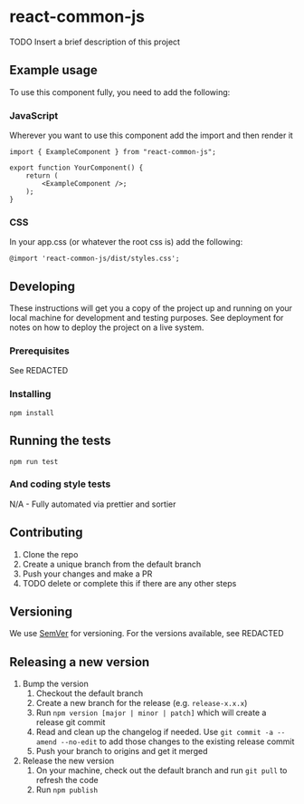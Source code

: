 # react-common-js

TODO Insert a brief description of this project

## Example usage

To use this component fully, you need to add the following:

### JavaScript

Wherever you want to use this component add the import and then render it

```
import { ExampleComponent } from "react-common-js";

export function YourComponent() {
    return (
        <ExampleComponent />;
    );
}
```

### CSS

In your app.css (or whatever the root css is) add the following:

```
@import 'react-common-js/dist/styles.css';
```

## Developing

These instructions will get you a copy of the project up and running on your local machine for development and testing purposes. See deployment for notes on how to deploy the project on a live system.

### Prerequisites

See REDACTED

### Installing

```
npm install
```

## Running the tests

```
npm run test
```

### And coding style tests

N/A - Fully automated via prettier and sortier

## Contributing

1. Clone the repo
1. Create a unique branch from the default branch
1. Push your changes and make a PR
1. TODO delete or complete this if there are any other steps

## Versioning

We use [SemVer](http://semver.org/) for versioning. For the versions available, see REDACTED

## Releasing a new version

1. Bump the version
   1. Checkout the default branch
   1. Create a new branch for the release (e.g. `release-x.x.x`)
   1. Run `npm version [major | minor | patch]` which will create a release git commit
   1. Read and clean up the changelog if needed. Use `git commit -a --amend --no-edit` to add those changes to the existing release commit
   1. Push your branch to origins and get it merged
1. Release the new version
   1. On your machine, check out the default branch and run `git pull` to refresh the code
   1. Run `npm publish`
